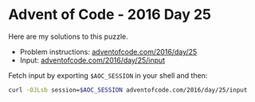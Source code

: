 # Advent of Code - 2016 Day 25
Here are my solutions to this puzzle.

* Problem instructions: [adventofcode.com/2016/day/25](https://adventofcode.com/2016/day/25)
* Input: [adventofcode.com/2016/day/25/input](https://adventofcode.com/2016/day/25/input)

Fetch input by exporting `$AOC_SESSION` in your shell and then:
```bash
curl -OJLsb session=$AOC_SESSION adventofcode.com/2016/day/25/input
```
